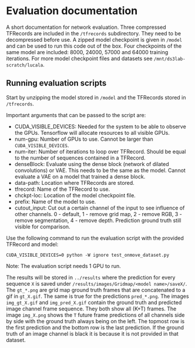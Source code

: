 # Evaluation documentation
A short documentation for network evaluation. Three compressed TFRecords are included in the `/tfrecords` subdirectory. They need to be decompressed before use. A zipped model checkpoint is given in `/model` and can be used to run this code out of the box. Four checkpoints of the same model are included: 8000, 24000, 57000 and 64000 training iterations. For more model checkpoint files and datasets see `/mnt/ds3lab-scratch/lucala`.

## Running evaluation scripts
Start by unzipping the model stored in `/model` and the TFRecords stored in `/tfrecords`.

Important arguments that can be passed to the script are:
  - CUDA_VISIBLE_DEVICES: Needed for the system to be able to observe the GPUs. Tensorflow will allocate resources to all visible GPUs.
  - num-gpu: Number of GPUs to use. Cannot be larger than `CUDA_VISIBLE_DEVICES`.
  - num-iter: Number of iterations to loop over TFRecord. Should be equal to the number of sequences contained in a TFRecord.
  - denseBlock: Evaluate using the dense block (network of dilated convolutions) or VAE. This needs to be the same as the model. Cannot evaluate a VAE on a model that trained a dense block.
  - data-path: Location where TFRecords are stored.
  - tfrecord: Name of the TFRecord to use.
  - chckpt-loc: Location of the model checkpoint file.
  - prefix: Name of the model to use.
  - cutout_input: Cut out a certain channel of the input to see influence of other channels. 0 - default, 1 - remove grid map, 2 - remove RGB, 3 - remove segmentation, 4 - remove depth. Prediction ground truth still visible for comparison.

Use the following command to run the evaluation script with the provided TFRecord and model:
```
CUDA_VISIBLE_DEVICES=0 python -W ignore test_onmove_dataset.py
```
Note: The evaluation script needs 1 GPU to run.

The results will be stored in `../results` where the prediction for every sequence `X` is saved under `/results/images/Gridmap/<model name>/saveX/`. The `gt_*.png` are grid map ground truth frames that are concatenated to a gif in `gt_X.gif`. The same is true for the predictions `pred_*.png`. The images `img_gt_X.gif` and `img_pred_X.gif` contain the ground truth and predicted image channel frame sequence. They both show all (K+T) frames. The image `img_X.png` shows the `T` future frame predictions of all channels side by side with the ground truth always being on the left. The topmost row is the first prediction and the bottom row is the last prediction. If the ground truth of an image channel is black it is because it is not provided in that dataset.
